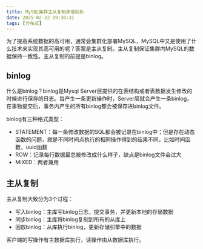```yaml
---
title: MySQL集群主从复制原理剖析
date: 2025-02-22 19:30:31
tags: [分布式]
---
```


为了提高系统数据的高可用，通常会集群化部署MySQL，MySQL中又是使用了什么技术来实现其高可用的呢？答案是主从复制。主从复制保证集群内MySQL的数据保持一致性。主从复制的前提是binlog。

## binlog

什么是binlog？binlog是Mysql Server层提供的在表结构或者表数据发生修改的时候进行保存的日志。每产生一条更新操作时，Server层就会产生一条binlog，在事物提交后，事务内产生的所有binlog都会被保存进binlog文件。

binlog有三种格式类型： 
- STATEMENT：每一条修改数据的SQL都会被记录在binlog中；但是存在动态函数的问题，就是不同时间点执行的相同操作得到的结果不同，比如时间函数，uuid函数
- ROW：记录每行数据最总被修改成什么样子，缺点是binlog文件会过大
- MIXED：两者兼用

## 主从复制
主从复制大致分为3个过程：
- 写入binlog：主库写binlog日志，提交事务，并更新本地的存储数据
- 同步binlog：主库将binlog复制到所有的从库上
- 回放binlog：从库执行binlog，更新存储引擎中的数据

客户端的写操作有主数据库执行，读操作由从数据库执行。